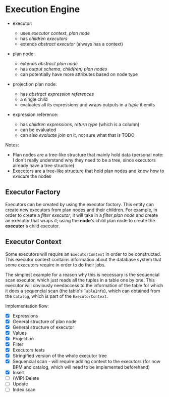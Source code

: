 # Execution Engine

- executor: 
    - uses *executor context*, *plan node*
    - has *children executors*
    - extends *abstract executor* (always has a context)

- plan node:
    - extends *abstract plan node*
    - has *output schema*, *child(ren) plan nodes*
    - can potentially have more attributes based on node type

- projection plan node:
    - has *abstract expression references*
    - a single child
    - evaluates all its expressions and wraps outputs in a *tuple* it emits

- expression reference:
    - has *children expressions*, *return type* (which is a column)
    - can be evaluated
    - can also *evaluate join* on it, not sure what that is TODO

Notes:
- Plan nodes are a tree-like structure that mainly hold data (personal note: I don't really understand why they need to be a tree, since executors already have a tree structure)
- Execotors are a tree-like structure that hold plan nodes and know how to *execute* the nodes

## Executor Factory

Executors can be created by using the executor factory. This entity can create new executors from plan nodes and their children. For example, in order to create a *filter executor*, it will take in a *filter plan node* and create an executor that wraps it; using the **node**'s child plan node to create the **executor**'s child executor.

## Executor Context

Some executors will require an `ExecutorContext` in order to be constructed. This executor context contains information about the database system that some executors require in order to do their jobs. 

The simplest example for a reason why this is necessary is the sequencial scan executor, which just reads all the tuples in a table one by one. This executor will obviously needaccess to the information of the table for which it does a sequencial scan (the table's `TableInfo`), which can obtained from the `Catalog`, which is part of the `ExecutorContext`.

Implementation flow:
- [x] Expressions
- [x] General structure of plan node
- [x] General structure of executor
- [x] Values
- [x] Projection
- [x] Filter
- [x] Executors tests
- [x] Stringified version of the whole executor tree
- [x] Sequencial scan - will require adding context to the executors (for now BPM and catalog, which will need to be implemented beforehand)
- [x] Insert
- [ ] (WIP) Delete
- [ ] Update
- [ ] Index scan